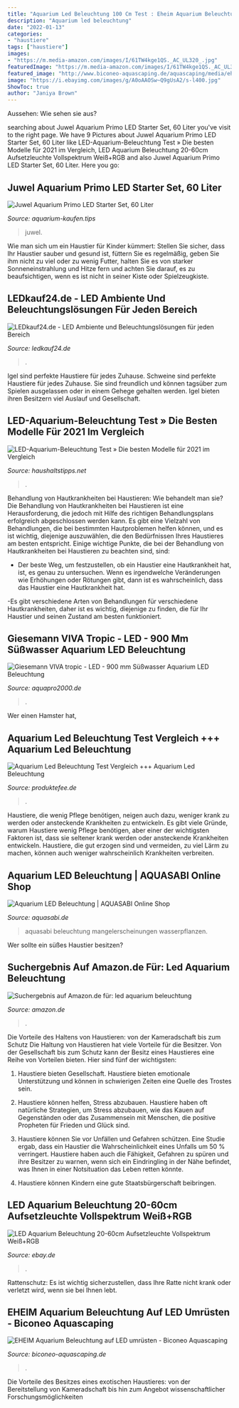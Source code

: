 ```yaml
---
title: "Aquarium Led Beleuchtung 100 Cm Test : Eheim Aquarium Beleuchtung Auf Led Umrüsten"
description: "Aquarium led beleuchtung"
date: "2022-01-13"
categories:
- "haustiere"
tags: ["haustiere"]
images:
- "https://m.media-amazon.com/images/I/61TW4kge1QS._AC_UL320_.jpg"
featuredImage: "https://m.media-amazon.com/images/I/61TW4kge1QS._AC_UL320_.jpg"
featured_image: "http://www.biconeo-aquascaping.de/aquascaping/media/eheim-aquarium-beleuchtung-daytime-cluster-led.jpg"
image: "https://i.ebayimg.com/images/g/A0oAAOSw~Q9gUsA2/s-l400.jpg"
ShowToc: true
author: "Janiya Brown"
---
```



Aussehen: Wie sehen sie aus?

	

		
searching about Juwel Aquarium Primo LED Starter Set, 60 Liter you've visit to the right page. We have 9 Pictures about Juwel Aquarium Primo LED Starter Set, 60 Liter like LED-Aquarium-Beleuchtung Test » Die besten Modelle für 2021 im Vergleich, LED Aquarium Beleuchtung 20-60cm Aufsetzleuchte Vollspektrum Weiß+RGB and also Juwel Aquarium Primo LED Starter Set, 60 Liter. Here you go:
		
    
## Juwel Aquarium Primo LED Starter Set, 60 Liter

<img loading=lazy src="https://www.aquarium-kaufen.tips/wp-content/uploads/2017/10/69643_pla_juwel_aquarium_primo_led_starter_set_60_hs_01_7.jpg" onerror="this.onerror=null;this.src='https://tse2.mm.bing.net/th?id=OIP.F8k5XVCYClqbSFbsbphlLAHaHa&amp;pid=15.1';" alt="Juwel Aquarium Primo LED Starter Set, 60 Liter">

_Source: aquarium-kaufen.tips_

>juwel. 

	

Wie man sich um ein Haustier für Kinder kümmert: Stellen Sie sicher, dass Ihr Haustier sauber und gesund ist, füttern Sie es regelmäßig, geben Sie ihm nicht zu viel oder zu wenig Futter, halten Sie es von starker Sonneneinstrahlung und Hitze fern und achten Sie darauf, es zu beaufsichtigen, wenn es ist nicht in seiner Kiste oder Spielzeugkiste.

    
## LEDkauf24.de - LED Ambiente Und Beleuchtungslösungen Für Jeden Bereich

<img loading=lazy src="https://www.ledkauf24.de/media/image/LED-Leisten-Set-f-r-Aquarien-von-60cm-ber-80cm-bis-zu-120cm-SMD5630-High-Power-Aquarienbeleuchtung.jpg" onerror="this.onerror=null;this.src='https://tse4.mm.bing.net/th?id=OIP.sMuEuBGhhZ_TiO7P8qiLxAHaEB&amp;pid=15.1';" alt="LEDkauf24.de - LED Ambiente und Beleuchtungslösungen für jeden Bereich">

_Source: ledkauf24.de_

>. 

	

Igel sind perfekte Haustiere für jedes Zuhause.
Schweine sind perfekte Haustiere für jedes Zuhause. Sie sind freundlich und können tagsüber zum Spielen ausgelassen oder in einem Gehege gehalten werden. Igel bieten ihren Besitzern viel Auslauf und Gesellschaft.

    
## LED-Aquarium-Beleuchtung Test » Die Besten Modelle Für 2021 Im Vergleich

<img loading=lazy src="https://www.haushaltstipps.net/wp-content/uploads/led-aquarium-beleuchtung-neon-1536x1152.jpeg" onerror="this.onerror=null;this.src='https://tse3.mm.bing.net/th?id=OIP.XHwvoDXqSbHbKdiRgbSZ7QHaFj&amp;pid=15.1';" alt="LED-Aquarium-Beleuchtung Test » Die besten Modelle für 2021 im Vergleich">

_Source: haushaltstipps.net_

>. 

	

Behandlung von Hautkrankheiten bei Haustieren: Wie behandelt man sie?
Die Behandlung von Hautkrankheiten bei Haustieren ist eine Herausforderung, die jedoch mit Hilfe des richtigen Behandlungsplans erfolgreich abgeschlossen werden kann. Es gibt eine Vielzahl von Behandlungen, die bei bestimmten Hautproblemen helfen können, und es ist wichtig, diejenige auszuwählen, die den Bedürfnissen Ihres Haustieres am besten entspricht. Einige wichtige Punkte, die bei der Behandlung von Hautkrankheiten bei Haustieren zu beachten sind, sind:
- Der beste Weg, um festzustellen, ob ein Haustier eine Hautkrankheit hat, ist, es genau zu untersuchen. Wenn es irgendwelche Veränderungen wie Erhöhungen oder Rötungen gibt, dann ist es wahrscheinlich, dass das Haustier eine Hautkrankheit hat.

-Es gibt verschiedene Arten von Behandlungen für verschiedene Hautkrankheiten, daher ist es wichtig, diejenige zu finden, die für Ihr Haustier und seinen Zustand am besten funktioniert.

    
## Giesemann VIVA Tropic - LED - 900 Mm Süßwasser Aquarium LED Beleuchtung

<img loading=lazy src="https://www.aquapro2000.de/media/catalog/product/cache/1/image/1024x/c657acbaa43513bfcb392d597dba2b11/v/i/viva001.jpg" onerror="this.onerror=null;this.src='https://tse2.mm.bing.net/th?id=OIP.2B9QugM0WgzgLiUb_H5cXgHaHa&amp;pid=15.1';" alt="Giesemann VIVA tropic - LED - 900 mm Süßwasser Aquarium LED Beleuchtung">

_Source: aquapro2000.de_

>. 

	

Wer einen Hamster hat,

    
## Aquarium Led Beleuchtung Test Vergleich +++ Aquarium Led Beleuchtung

<img loading=lazy src="https://i.ebayimg.com/00/s/MTUwMFgxNTAw/z/y2kAAOSwcq5deL1l/$_12.JPG?set_id=880000500F" onerror="this.onerror=null;this.src='https://tse4.mm.bing.net/th?id=OIP.jlHerpYs4ZuOKVZIeeg2-gHaHa&amp;pid=15.1';" alt="Aquarium Led Beleuchtung Test Vergleich +++ Aquarium Led Beleuchtung">

_Source: produktefee.de_

>. 

	

Haustiere, die wenig Pflege benötigen, neigen auch dazu, weniger krank zu werden oder ansteckende Krankheiten zu entwickeln.
Es gibt viele Gründe, warum Haustiere wenig Pflege benötigen, aber einer der wichtigsten Faktoren ist, dass sie seltener krank werden oder ansteckende Krankheiten entwickeln. Haustiere, die gut erzogen sind und vermeiden, zu viel Lärm zu machen, können auch weniger wahrscheinlich Krankheiten verbreiten.

    
## Aquarium LED Beleuchtung | AQUASABI Online Shop

<img loading=lazy src="https://www.aquasabi.de/bilder/kategorien/aquarium-beleuchtung.jpg" onerror="this.onerror=null;this.src='https://tse2.mm.bing.net/th?id=OIP.pQcutiQ0XdCBSPH4B4reQgHaCU&amp;pid=15.1';" alt="Aquarium LED Beleuchtung | AQUASABI Online Shop">

_Source: aquasabi.de_

>aquasabi beleuchtung mangelerscheinungen wasserpflanzen. 

	

Wer sollte ein süßes Haustier besitzen?

    
## Suchergebnis Auf Amazon.de Für: Led Aquarium Beleuchtung

<img loading=lazy src="https://m.media-amazon.com/images/I/61TW4kge1QS._AC_UL320_.jpg" onerror="this.onerror=null;this.src='https://tse1.mm.bing.net/th?id=OIP.31WW0Gkpjpm7MAekSNyeEgAAAA&amp;pid=15.1';" alt="Suchergebnis auf Amazon.de für: led aquarium beleuchtung">

_Source: amazon.de_

>. 

	

Die Vorteile des Haltens von Haustieren: von der Kameradschaft bis zum Schutz
Die Haltung von Haustieren hat viele Vorteile für die Besitzer. Von der Gesellschaft bis zum Schutz kann der Besitz eines Haustieres eine Reihe von Vorteilen bieten. Hier sind fünf der wichtigsten:
1. Haustiere bieten Gesellschaft. Haustiere bieten emotionale Unterstützung und können in schwierigen Zeiten eine Quelle des Trostes sein.

2. Haustiere können helfen, Stress abzubauen. Haustiere haben oft natürliche Strategien, um Stress abzubauen, wie das Kauen auf Gegenständen oder das Zusammensein mit Menschen, die positive Propheten für Frieden und Glück sind.

3. Haustiere können Sie vor Unfällen und Gefahren schützen. Eine Studie ergab, dass ein Haustier die Wahrscheinlichkeit eines Unfalls um 50 % verringert. Haustiere haben auch die Fähigkeit, Gefahren zu spüren und ihre Besitzer zu warnen, wenn sich ein Eindringling in der Nähe befindet, was Ihnen in einer Notsituation das Leben retten könnte.

4. Haustiere können Kindern eine gute Staatsbürgerschaft beibringen.

    
## LED Aquarium Beleuchtung 20-60cm Aufsetzleuchte Vollspektrum Weiß+RGB

<img loading=lazy src="https://i.ebayimg.com/images/g/A0oAAOSw~Q9gUsA2/s-l400.jpg" onerror="this.onerror=null;this.src='https://tse4.mm.bing.net/th?id=OIP.Y9LBfu3YSCZ8Lv1wecmC-QAAAA&amp;pid=15.1';" alt="LED Aquarium Beleuchtung 20-60cm Aufsetzleuchte Vollspektrum Weiß+RGB">

_Source: ebay.de_

>. 

	

Rattenschutz: Es ist wichtig sicherzustellen, dass Ihre Ratte nicht krank oder verletzt wird, wenn sie bei Ihnen lebt.

    
## EHEIM Aquarium Beleuchtung Auf LED Umrüsten - Biconeo Aquascaping

<img loading=lazy src="http://www.biconeo-aquascaping.de/aquascaping/media/eheim-aquarium-beleuchtung-daytime-cluster-led.jpg" onerror="this.onerror=null;this.src='https://tse2.mm.bing.net/th?id=OIP.41ySnbaGQwXaTYMWdPcewgHaE8&amp;pid=15.1';" alt="EHEIM Aquarium Beleuchtung auf LED umrüsten - Biconeo Aquascaping">

_Source: biconeo-aquascaping.de_

>. 

	

Die Vorteile des Besitzes eines exotischen Haustieres: von der Bereitstellung von Kameradschaft bis hin zum Angebot wissenschaftlicher Forschungsmöglichkeiten

